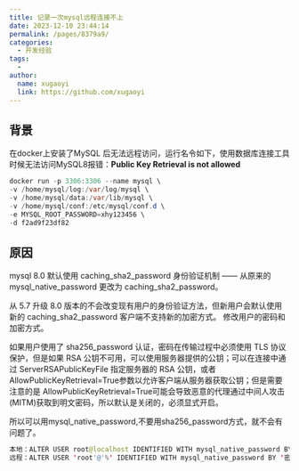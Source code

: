 ```yaml
---
title: 记录一次mysql远程连接不上
date: 2023-12-10 23:44:14
permalink: /pages/8379a9/
categories:
  - 开发经验
tags:
  - 
author: 
  name: xugaoyi
  link: https://github.com/xugaoyi
---
```


## 背景

在docker上安装了MySQL 后无法远程访问，运行名令如下，使用数据库连接工具时候无法访问MySQL8报错：**Public Key Retrieval is not allowed**

``` java
docker run -p 3306:3306 --name mysql \
-v /home/mysql/log:/var/log/mysql \
-v /home/mysql/data:/var/lib/mysql \
-v /home/mysql/conf:/etc/mysql/conf.d \
-e MYSQL_ROOT_PASSWORD=xhy123456 \
-d f2ad9f23df82
```

## 原因

mysql 8.0 默认使用 caching_sha2_password 身份验证机制 —— 从原来的mysql_native_password 更改为 caching_sha2_password。

从 5.7 升级 8.0 版本的不会改变现有用户的身份验证方法，但新用户会默认使用新的 caching_sha2_password  客户端不支持新的加密方式。 修改用户的密码和加密方式。

如果用户使用了 sha256_password 认证，密码在传输过程中必须使用 TLS 协议保护，但是如果 RSA 公钥不可用，可以使用服务器提供的公钥；可以在连接中通过 ServerRSAPublicKeyFile 指定服务器的 RSA 公钥，或者AllowPublicKeyRetrieval=True参数以允许客户端从服务器获取公钥；但是需要注意的是 AllowPublicKeyRetrieval=True可能会导致恶意的代理通过中间人攻击(MITM)获取到明文密码，所以默认是关闭的，必须显式开启。

所以可以用mysql_native_password,不要用sha256_password方式，就不会有问题了。

 ~~~ java
本地：ALTER USER root@localhost IDENTIFIED WITH mysql_native_password BY '密码';
远程：ALTER USER 'root'@'%' IDENTIFIED WITH mysql_native_password BY '密码';
 ~~~
